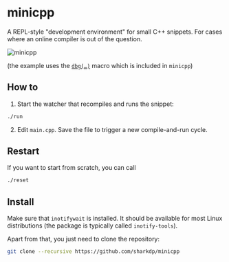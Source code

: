 # minicpp

A REPL-style "development environment" for small C++ snippets.
For cases where an online compiler is out of the question.

![minicpp](https://i.imgur.com/nyUedKx.png)

(the example uses the [`dbg(…)`](https://github.com/sharkdp/dbg-macro/) macro
which is included in `minicpp`)

## How to

1. Start the watcher that recompiles and runs the snippet:
``` bash
./run
```

2. Edit `main.cpp`. Save the file to trigger a new compile-and-run cycle.

## Restart

If you want to start from scratch, you can call
``` bash
./reset
```

## Install

Make sure that `inotifywait` is installed. It should be available
for most Linux distributions (the package is typically called `inotify-tools`).

Apart from that, you just need to clone the repository:

``` bash
git clone --recursive https://github.com/sharkdp/minicpp
```
